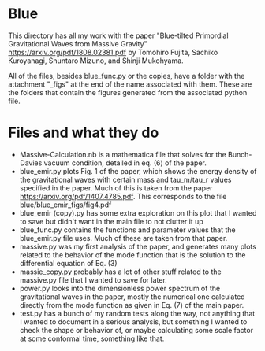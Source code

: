 # Blue

This directory has all my work with the paper "Blue-tilted Primordial Gravitational Waves from Massive Gravity" https://arxiv.org/pdf/1808.02381.pdf by Tomohiro Fujita, Sachiko Kuroyanagi, Shuntaro Mizuno, and Shinji Mukohyama.

All of the files, besides blue_func.py or the copies, have a folder with the attachment "_figs" at the end of the name associated with them. These are the folders that contain the figures generated from the associated python file. 

# Files and what they do
- Massive-Calculation.nb is a mathematica file that solves for the Bunch-Davies vacuum condition, detailed in eq. (6) of the paper.
- blue_emir.py plots Fig. 1 of the paper, which shows the energy density of the gravitational waves with certain mass and tau_m/tau_r values specified in the paper. Much of this is taken from the paper https://arxiv.org/pdf/1407.4785.pdf. This corresponds to the file blue/blue_emir_figs/fig4.pdf
- blue_emir (copy).py has some extra exploration on this plot that I wanted to save but didn't want in the main file to not clutter it up
- blue_func.py contains the functions and parameter values that the blue_emir.py file uses. Much of these are taken from that paper.
-  massive.py was my first analysis of the paper, and generates many plots related to the behavior of the mode function that is the solution to the differential equation of Eq. (3)
-  massie_copy.py probably has a lot of other stuff related to the massive.py file that I wanted to save for later.
-  power.py looks into the dimensionless power spectrum of the gravitational waves in the paper, mostly the numerical one calculated directly from the mode function as given in Eq. (7) of the main paper.
-  test.py has a bunch of my random tests along the way, not anything that I wanted to document in a serious analysis, but something I wanted to check the shape or behavior of, or maybe calculating some scale factor at some conformal time, something like that.

